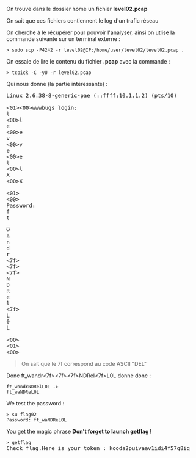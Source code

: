 On trouve dans le dossier home un fichier **level02.pcap**

On sait que ces fichiers contiennent le log d'un trafic réseau

On cherche à le récupérer pour pouvoir l'analyser, ainsi on utlise la commande suivante sur un terminal externe :

<pre><code>> sudo scp -P4242 -r level02@IP:/home/user/level02/level02.pcap .</code></pre>

On essaie de lire le contenu du fichier **.pcap** avec la commande :

<pre><code>> tcpick -C -yU -r level02.pcap</code></pre>

Qui nous donne (la partie intéressante) :
<pre>
Linux 2.6.38-8-generic-pae (::ffff:10.1.1.2) (pts/10)

<01><00>wwwbugs login:
l
<00>l
e
<00>e
v
<00>v
e
<00>e
l
<00>l
X
<00>X

<01>
<00>
Password:
f
t
_
w
a
n
d
r
<7f>
<7f>
<7f>
N
D
R
e
l
<7f>
L
0
L

<00>
<01>
<00>
</pre>

> On sait que le 7f correspond au code ASCII "DEL"

Donc ft_wandr<7f><7f><7f>NDRel<7f>L0L donne donc :

<code>ft_wa~~ndr~~NDRe~~l~~L0L -> ft_waNDReL0L</code>


We test the password :
<pre>
<code>> su flag02</code>
<code>Password: ft_waNDReL0L</code>
</pre>

You get the magic phrase **Don't forget to launch getflag !**

<pre>
<code>> getflag</code>
Check flag.Here is your token : kooda2puivaav1idi4f57q8iq
</pre>

